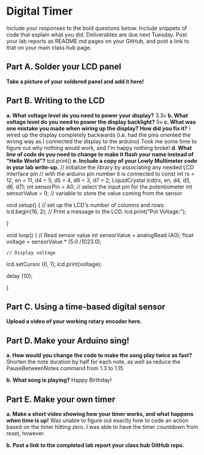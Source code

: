 # Digital Timer
 
Include your responses to the bold questions below. Include snippets of code that explain what you did. Deliverables are due next Tuesday. Post your lab reports as README.md pages on your GitHub, and post a link to that on your main class hub page.

## Part A. Solder your LCD panel

**Take a picture of your soldered panel and add it here!**

## Part B. Writing to the LCD
 
**a. What voltage level do you need to power your display?**
3.3v
**b. What voltage level do you need to power the display backlight?**
   5v
**c. What was one mistake you made when wiring up the display? How did you fix it?**
I wired up the display completely backwards (i.e. had the pins oriented the wrong way as I connected the display to the arduino) Took me some time to figure out why nothing would work, and I'm happy nothing broke!
**d. What line of code do you need to change to make it flash your name instead of "Hello World"?**
 lcd.print()
**e. Include a copy of your Lowly Multimeter code in your lab write-up.**
// initialize the library by associating any needed LCD interface pin
// with the arduino pin number it is connected to
const int rs = 12, en = 11, d4 = 5, d5 = 4, d6 = 3, d7 = 2;
LiquidCrystal lcd(rs, en, d4, d5, d6, d7);
int sensorPin = A0;    // select the input pin for the potentiometer
int sensorValue = 0;  // variable to store the value coming from the sensor

void setup() {
  // set up the LCD's number of columns and rows:
  lcd.begin(16, 2);
  // Print a message to the LCD. 
    lcd.print("Pot Voltage:");

}

void loop()
{
    // Read sensor value
  int sensorValue = analogRead (A0);
  float voltage = sensorValue * (5.0 /1023.0);

    // Display voltage
  lcd.setCursor (0, 1);
  lcd.print(voltage);

  delay (10);
  
}

## Part C. Using a time-based digital sensor

**Upload a video of your working rotary encoder here.**


## Part D. Make your Arduino sing!

**a. How would you change the code to make the song play twice as fast?**
 Shorten the note duration by half for each note, as well as reduce the PauseBetweenNotes command from 1.3 to 1.15
 
**b. What song is playing?**
Happy Birthday!


## Part E. Make your own timer

**a. Make a short video showing how your timer works, and what happens when time is up!**
Was unable to figure out exactly how to code an action based on the timer hitting zero. I was able to have the timer countdown from reset, however.

**b. Post a link to the completed lab report your class hub GitHub repo.**

